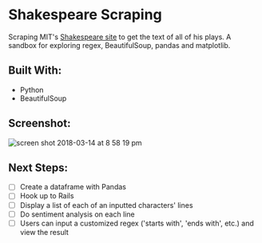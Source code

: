 # Shakespeare Scraping
Scraping MIT's [Shakespeare site](http://shakespeare.mit.edu/) to get the text of all of his plays. A sandbox for exploring regex, BeautifulSoup, pandas and matplotlib.

## Built With:
- Python
- BeautifulSoup

## Screenshot:
![screen shot 2018-03-14 at 8 58 19 pm](https://user-images.githubusercontent.com/29472568/37440407-9557b6d0-27ca-11e8-8763-7d4e4bfb337c.png)


## Next Steps:
- [ ] Create a dataframe with Pandas
- [ ] Hook up to Rails
- [ ] Display a list of each of an inputted characters' lines
- [ ] Do sentiment analysis on each line
- [ ] Users can input a customized regex ('starts with', 'ends with', etc.) and view the result
